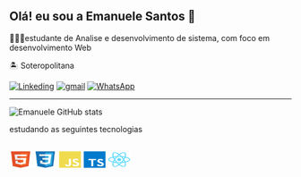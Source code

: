 ## Olá! eu sou a Emanuele Santos 👋
👩🏽‍💻estudante de Analise e desenvolvimento de sistema, com foco em desenvolvimento Web

🏝️ Soteropolitana

[![Linkeding](https://img.shields.io/badge/LinkedIn-0077B5?style=for-the-badge&logo=linkedin&logoColor=white)](https://www.linkedin.com/in/emanuele-santos-54098618a/)  [![gmail](https://img.shields.io/badge/Gmail-D14836?style=for-the-badge&logo=gmail&logoColor=white)](emanuellefes25@gmail.com)  [![WhatsApp](https://img.shields.io/badge/WhatsApp-25D366?style=for-the-badge&logo=whatsapp&logoColor=white)](https://wa.me/71991426715)





________________________________________________________________________________

![Emanuele GitHub stats](https://github-readme-stats.vercel.app/api?username=emanuelefex&show_icons=true&theme=radical)

estudando as seguintes tecnologias

 <div style="display: inline_block"><br>
         <img align="center" alt="Manu-HTML" height="30" width="40" src="https://raw.githubusercontent.com/devicons/devicon/master/icons/html5/html5-original.svg">
         <img align="center" alt="Manu-CSS" height="30" width="40" src="https://raw.githubusercontent.com/devicons/devicon/master/icons/css3/css3-original.svg">
         <img align="center" alt="Manu-Js" height="30" width="40" src="https://raw.githubusercontent.com/devicons/devicon/master/icons/javascript/javascript-plain.svg">
        <img align="center" alt="Manu-Ts" height="30" width="40" src="https://raw.githubusercontent.com/devicons/devicon/master/icons/typescript/typescript-plain.svg">
        <img align="center" alt="Manu-React" height="30" width="40" src="https://raw.githubusercontent.com/devicons/devicon/master/icons/react/react-original.svg">
        
        
 </div>


 
